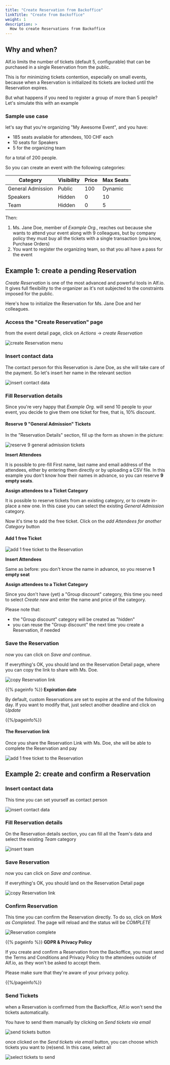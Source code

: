 ```yaml
---
title: "Create Reservation from Backoffice"
linkTitle: "Create from Backoffice"
weight: 1
description: >
  How to create Reservations from Backoffice
---
```


## Why and when?

Alf.io limits the number of tickets (default 5, configurable) that can be purchased in a single Reservation from the public. 

This is for minimizing tickets contention, especially on small events, because when a Reservation is initialized its tickets are locked until the Reservation expires.

But what happens if you need to register a group of more than 5 people? Let's simulate this with an example

### Sample use case

let's say that you're organizing "My Awesome Event", and you have:

- 185 seats available for attendees, 100 CHF each
- 10 seats for Speakers
- 5 for the organizing team

for a total of 200 people.

So you can create an event with the following categories:

Category | Visibility | Price | Max Seats
------------- | ------------- | ------------- | -------------
General Admission | Public | 100 | Dynamic
Speakers | Hidden | 0 | 10
Team | Hidden | 0 | 5

Then:

1. Ms. Jane Doe, member of _Example Org._, reaches out because she wants to attend your event along with 9 colleagues, but by company policy they must buy all the tickets  with a single transaction (you know, Purchase Orders)
1. You want to register the organizing team, so that you all have a pass for the event


## Example 1: create a pending Reservation

_Create Reservation_ is one of the most advanced and powerful tools in Alf.io. It gives full flexibility to the organizer as it's not subjected to the constraints imposed for the public. 

Here's how to initialize the Reservation for Ms. Jane Doe and her colleagues.

### Access the "Create Reservation" page

from the event detail page, click on _Actions_ -> _create Reservation_

![create Reservation menu](/img/event-management/custom-Reservation/001.png)

### Insert contact data

The contact person for this Reservation is Jane Doe, as she will take care of the payment. So let's insert her name in the relevant section

![insert contact data](/img/event-management/custom-Reservation/002.png)

### Fill Reservation details

Since you're very happy that _Example Org._ will send 10 people to your event, you decide to give them one ticket for free, that is, 10% discount.

#### Reserve 9 "General Admission" Tickets

In the "Reservation Details" section, fill up the form as shown in the picture:

![reserve 9 general admission tickets](/img/event-management/custom-Reservation/003.png)

**Insert Attendees**

It is possible to pre-fill First name, last name and email address of the attendees, either by entering them directly or by uploading a CSV file. In this example you don't know how their names in advance, so you can reserve **9 empty seats**.

**Assign attendees to a Ticket Category**

It is possible to reserve tickets from an existing category, or to create in-place a new one. In this case you can select the existing _General Admission_ category.

Now it's time to add the free ticket. Click on the _add Attendees for another Category_ button

#### Add 1 free Ticket

![add 1 free ticket to the Reservation](/img/event-management/custom-Reservation/004.png)

**Insert Attendees**

Same as before: you don't know the name in advance, so you reserve **1 empty seat**

**Assign attendees to a Ticket Category**

Since you don't have (yet) a "Group discount" category, this time you need to select _Create new_ and enter the name and price of the category. 

Please note that:

- the "Group discount" category will be created as "hidden"
- you can reuse the "Group discount" the next time you create a Reservation, if needed

### Save the Reservation

now you can click on _Save and continue_. 

If everything's OK, you should land on the Reservation Detail page, where you can copy the link to share with Ms. Doe.

![copy Reservation link](/img/event-management/custom-Reservation/005.png)

{{% pageinfo %}}
**Expiration date**

By default, custom Reservations are set to expire at the end of the following day. If you want to modify that, just select another deadline and click on _Update_

{{%/pageinfo%}}

#### The Reservation link

Once you share the Reservation Link with Ms. Doe, she will be able to complete the Reservation and pay

![add 1 free ticket to the Reservation](/img/event-management/custom-Reservation/006.png)

## Example 2: create and confirm a Reservation

### Insert contact data

This time you can set yourself as contact person

![insert contact data](/img/event-management/custom-Reservation/007.png)

### Fill Reservation details

On the Reservation details section, you can fill all the Team's data and select the existing _Team_ category

![insert team](/img/event-management/custom-Reservation/008.png)

### Save Reservation

now you can click on _Save and continue_. 

If everything's OK, you should land on the Reservation Detail page

![copy Reservation link](/img/event-management/custom-Reservation/009.png)

### Confirm Reservation

This time you can confirm the Reservation directly. To do so, click on _Mark as Completed_. The page will reload and the status will be _COMPLETE_

![Reservation complete](/img/event-management/custom-Reservation/010.png)

{{% pageinfo %}}
**GDPR & Privacy Policy**

If you create and confirm a Reservation from the Backoffice, you must send the Terms and Conditions and Privacy Policy to the attendees outside of Alf.io, as they won't be asked to accept them. 

Please make sure that they're aware of your privacy policy.

{{%/pageinfo%}}

### Send Tickets

when a Reservation is confirmed from the Backoffice, Alf.io won't send the tickets automatically. 

You have to send them manually by clicking on _Send tickets via email_

![send tickets button](/img/event-management/custom-Reservation/011.png)

once clicked on the _Send tickets via email_ button, you can choose which tickets you want to (re)send. In this case, select all

![select tickets to send](/img/event-management/custom-Reservation/012.png)